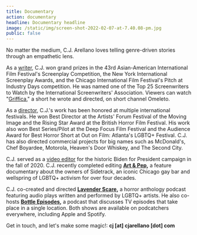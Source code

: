 ```yaml
---
title: Documentary
action: documentary
headline: Documentary headline
image: /static/img/screen-shot-2022-02-07-at-7.40.08-pm.jpg
public: false
---
```

No matter the medium, C.J. Arellano loves telling genre-driven stories through an empathetic lens.

As a [writer](/category/writer), C.J. won grand prizes in the 43rd Asian-American International Film Festival's Screenplay Competition, the New York International Screenplay Awards, and the Chicago International Film Festival's Pitch at Industry Days competition. He was named one of the Top 25 Screenwriters to Watch by the International Screenwriters' Association.  Viewers can watch "[Griffica](http://omeleto.com/258892/?fbclid=IwAR2UTliR6TK33pB7Wwv_gpKShfCyIBk3ChQ4RkG9eFbNY5pzstEl58sEveQ)," a short he wrote and directed, on short channel Omeleto.

As a [director](/category/director), C.J.'s work has been honored at multiple international festivals. He won Best Director at the Artists' Forum Festival of the Moving Image and the Rising Star Award at the British Horror Film Festival. His work also won Best Series/Pilot at the Deep Focus Film Festival and the Audience Award for Best Horror Short at Out on Film: Atlanta's LGBTQ+ Festival.  C.J. has also directed commercial projects for big names such as McDonald's, Chef Boyardee, Motorola, Heaven's Door Whiskey, and The Second City.

C.J. served as a [video editor](/category/editor) for the historic Biden for President campaign in the fall of 2020. C.J. recently completed editing **[Art & Pep](https://www.artandpep.org),** a feature documentary about the owners of Sidetrack, an iconic Chicago gay bar and wellspring of LGBTQ+ activism for over four decades.

C.J. co-created and directed **[Lavender Scare](https://anchor.fm/lavender-scare-podcast),** a horror anthology podcast featuring audio plays written and performed by LGBTQ+ artists. He also co-hosts **[Bottle Episodes](https://anchor.fm/cj-arellano),** a podcast that discusses TV episodes that take place in a single location. Both shows are available on podcatchers everywhere, including Apple and Spotify.

Get in touch, and let's make some magic!: **cj \[at] cjarellano \[dot] com**